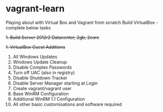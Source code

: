 # vagrant-learn

Playing about with Virtual Box and Vagrant from scratch
Build VirtualBox - complete below tasks

~~1. Build Server 2012r2 Datacenter, 2gb, 2core~~

~~1. VirtualBox Guest Additions~~

1. All Windows Updates
1. Windows Update Cleanup
1. Disable Complex Passwords
1. Turn off UAC (also in registry)
1. Disable Shutdown Tracker
1. Disable Server Manager starting at Login
1. Create vagrant/vagrant user
1. Base WinRM Configuration
1. Additional WinRM 1.1 Configuration
1. All other basic customisations and software required
  